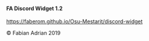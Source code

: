 
#### FA Discord Widget 1.2
https://faberom.github.io/Osu-Mestarit/discord-widget

© Fabian Adrian 2019
